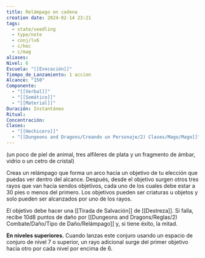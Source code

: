 ```yaml
---
title: Relámpago en cadena
creation date: 2024-02-14 23:21
tags:
  - state/seedling
  - type/note
  - conj/lv6
  - c/hec
  - c/mag
aliases: 
Nivel: 6
Escuela: "[[Evocación]]"
Tiempo_de_Lanzamiento: 1 accion
Alcance: "150"
Componente:
  - "[[Verbal]]"
  - "[[Somático]]"
  - "[[Material]]"
Duración: Instantáneo
Ritual: 
Concentración: 
Clases:
  - "[[Hechicero]]"
  - "[[Dungeons and Dragons/Creando un Personaje/2) Clases/Mago/Mago]]"
---
```

(un poco de piel de animal, tres alfileres de plata y un fragmento de ámbar, vidrio o un cetro de cristal)

Creas un relámpago que forma un arco hacia un objetivo de tu elección que puedas ver dentro del alcance. Después, desde el objetivo surgen otros tres rayos que van hacia sendos objetivos, cada uno de los cuales debe estar a 30 pies o menos del primero. Los objetivos pueden ser criaturas u objetos y solo pueden ser alcanzados por uno de los rayos.

El objetivo debe hacer una [[Tirada de Salvación]] de [[Destreza]]. Si falla, recibe 10d8 puntos de daño por [[Dungeons and Dragons/Reglas/2) Combate/Daño/Tipo de Daño/Relámpago]] y, si tiene éxito, la mitad.

**En niveles superiores.** Cuando lanzas este conjuro usando un espacio de conjuro de nivel 7 o superior, un rayo adicional surge del primer objetivo hacia otro por cada nivel por encima de 6.